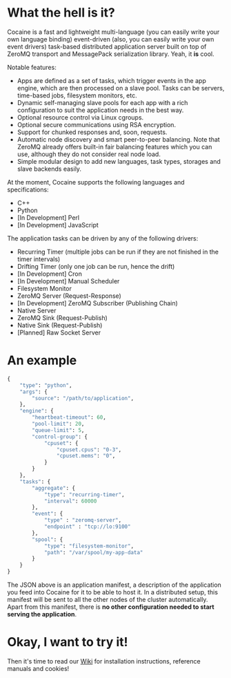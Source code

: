 What the hell is it?
====================

Cocaine is a fast and lightweight multi-language (you can easily write your own language binding) event-driven (also, you can easily write your own event drivers) task-based distributed application server built on top of ZeroMQ transport and MessagePack serialization library. Yeah, it __is__ cool.

Notable features:

* Apps are defined as a set of tasks, which trigger events in the app engine, which are then processed on a slave pool. Tasks can be servers, time-based jobs, filesystem monitors, etc.
* Dynamic self-managing slave pools for each app with a rich configuration to suit the application needs in the best way.
* Optional resource control via Linux cgroups.
* Optional secure communications using RSA encryption.
* Support for chunked responses and, soon, requests.
* Automatic node discovery and smart peer-to-peer balancing. Note that ZeroMQ already offers built-in fair balancing features which you can use, although they do not consider real node load.
* Simple modular design to add new languages, task types, storages and slave backends easily.

At the moment, Cocaine supports the following languages and specifications:

* C++
* Python
* [In Development] Perl
* [In Development] JavaScript

The application tasks can be driven by any of the following drivers:

* Recurring Timer (multiple jobs can be run if they are not finished in the timer intervals)
* Drifting Timer (only one job can be run, hence the drift)
* [In Development] Cron
* [In Development] Manual Scheduler
* Filesystem Monitor
* ZeroMQ Server (Request-Response)
* [In Development] ZeroMQ Subscriber (Publishing Chain)
* Native Server
* ZeroMQ Sink (Request-Publish)
* Native Sink (Request-Publish)
* [Planned] Raw Socket Server

An example
==========

```python
{
    "type": "python",
    "args": {
        "source": "/path/to/application",
    },
    "engine": {
        "heartbeat-timeout": 60,
        "pool-limit": 20,
        "queue-limit": 5,
        "control-group": {
            "cpuset": {
                "cpuset.cpus": "0-3",
                "cpuset.mems": "0",
            }
        }
    },
    "tasks": {
        "aggregate": {
            "type": "recurring-timer",
            "interval": 60000
        },
        "event": {
            "type" : "zeromq-server",
            "endpoint" : "tcp://lo:9100"
        },
        "spool": {
            "type": "filesystem-monitor",
            "path": "/var/spool/my-app-data"
        }
    }
}
```

The JSON above is an application manifest, a description of the application you feed into Cocaine for it to be able to host it. In a distributed setup, this manifest will be sent to all the other nodes of the cluster automatically. Apart from this manifest, there is __no other configuration needed to start serving the application__.

Okay, I want to try it!
=======================

Then it's time to read our [Wiki](https://github.com/kobolog/cocaine/wiki) for installation instructions, reference manuals and cookies!

